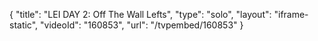 {
    "title": "LEI DAY 2: Off The Wall Lefts",
    "type": "solo",
    "layout": "iframe-static",
    "videoId": "160853",
    "url": "\/tvpembed\/160853"
}